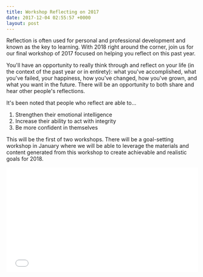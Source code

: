 ```yaml
---
title: Workshop Reflecting on 2017
date: 2017-12-04 02:55:57 +0000
layout: post
---
```


Reflection is often used for personal and professional development and known as the key to learning. With 2018 right around the corner, join us for our final workshop of 2017 focused on helping you reflect on this past year.</p>
<p>You'll have an opportunity to really think through and reflect on your life (in the context of the past year or in entirety): what you've accomplished, what you've failed, your happiness, how you've changed, how you've grown, and what you want in the future. There will be an opportunity to both share and hear other people's reflections.</p>
<p>It's been noted that people who reflect are able to...</p>
<ol>
<li>Strengthen their emotional intelligence<li>Increase their ability to act with integrity<li>Be more confident in themselves </ol>
<p>This will be the first of two workshops. There will be a goal-setting workshop in January where we will be able to leverage the materials and content generated from this workshop to create achievable and realistic goals for 2018.</p>
<div style="width: 100%; text-align: left;">
<p>
<iframe src="//eventbrite.com/tickets-external?eid=41000585856&amp;ref=etckt" width="100%" height="275" frameborder="0" marginwidth="5" marginheight="5" scrolling="auto">
</iframe>
</p>